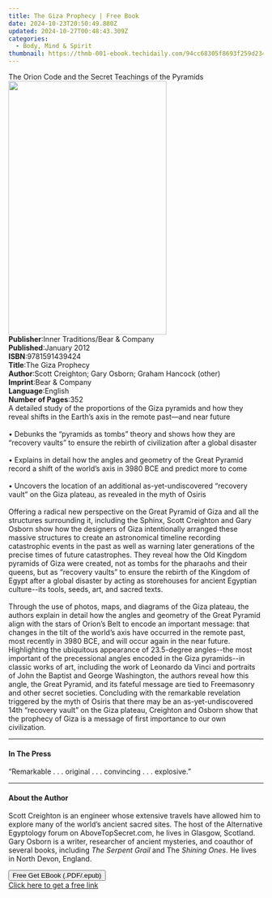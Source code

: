 ```yaml
---
title: The Giza Prophecy | Free Book
date: 2024-10-23T20:50:49.880Z
updated: 2024-10-27T00:48:43.309Z
categories:
  - Body, Mind & Spirit
thumbnail: https://thmb-001-ebook.techidaily.com/94cc68305f8693f259d234a2fc2effa3e176515b368aacb16d17def4ed75753f.jpg
---
```

<main id="book-container">
  <div class="flex flex-col">
    <div class="book-brief flex-1 py-6 px-4 sm:p-6 md:py-10 md:px-8">
      <!-- brief-->
      <div class="book-brief-main">
        The Orion Code and the Secret Teachings of the Pyramids
      </div>
    </div>
    <div
      class="book-meta-info flex-1 grid gap-4 col-start-1 col-end-3 row-start-1 sm:mb-6 sm:grid-cols-4 lg:gap-6 lg:col-start-2 lg:row-end-6 lg:row-span-6 lg:mb-0"
    >
      <div
        class="book-meta-info-left place-content-center mt-4 p-4 text-sm leading-6 col-start-2 col-span-2 dark:text-slate-400"
      >
        <img
          class="w-full h-500 object-cover rounded-lg sm:h-255 sm:col-span-2 lg:col-span-full"
          src="https://img-001-ebook.techidaily.com/a8adb6d271ef1380526e684d466c41c58fa6643cffafa293d508146c2649cbba.jpg"
          alt=""
          width="312"
          height="500"
        />
      </div>
      <div
        class="book-meta-info-right mt-2 col-start-1 row-start-2 col-span-3 self-center"
      >
        <!-- meta data  -->
        <div class="flex flex-col px-4 md:px-8">
          <div class="flex-1">
            <strong>Publisher</strong>:<span class="px-2"
              >Inner Traditions/Bear &amp; Company</span
            >
          </div>
          <div class="flex-1">
            <strong>Published</strong>:<span class="px-2">January 2012</span>
          </div>
          <div class="flex-1">
            <strong>ISBN</strong>:<span class="px-2">9781591439424</span>
          </div>
          <div class="flex-1">
            <strong>Title</strong>:<span class="px-2">The Giza Prophecy</span>
          </div>
          <div class="flex-1">
            <strong>Author</strong>:<span class="px-2"
              >Scott Creighton; Gary Osborn; Graham Hancock (other)</span
            >
          </div>
          <div class="flex-1">
            <strong>Imprint</strong>:<span class="px-2"
              >Bear &amp; Company</span
            >
          </div>
          <div class="flex-1">
            <strong>Language</strong>:<span class="px-2">English</span>
          </div>
          <div class="flex-1">
            <strong>Number of Pages</strong>:<span class="px-2">352</span>
          </div>
        </div>
      </div>
    </div>
    <div class="book-description flex-1 py-6 px-4 sm:p-6 md:py-10 md:px-8">
      <div class="book-description-main">
        <div accordion-content="" id="description">
          A detailed study of the proportions of the Giza pyramids and how they
          reveal shifts in the Earth’s axis in the remote past—and near future
          <br />
          <br />• Debunks the “pyramids as tombs” theory and shows how they are
          “recovery vaults” to ensure the rebirth of civilization after a global
          disaster <br />
          <br />• Explains in detail how the angles and geometry of the Great
          Pyramid record a shift of the world’s axis in 3980 BCE and predict
          more to come <br />
          <br />• Uncovers the location of an additional as-yet-undiscovered
          “recovery vault” on the Giza plateau, as revealed in the myth of
          Osiris <br />
          <br />Offering a radical new perspective on the Great Pyramid of Giza
          and all the structures surrounding it, including the Sphinx, Scott
          Creighton and Gary Osborn show how the designers of Giza intentionally
          arranged these massive structures to create an astronomical timeline
          recording catastrophic events in the past as well as warning later
          generations of the precise times of future catastrophes. They reveal
          how the Old Kingdom pyramids of Giza were created, not as tombs for
          the pharaohs and their queens, but as “recovery vaults” to ensure the
          rebirth of the Kingdom of Egypt after a global disaster by acting as
          storehouses for ancient Egyptian culture--its tools, seeds, art, and
          sacred texts. <br />
          <br />Through the use of photos, maps, and diagrams of the Giza
          plateau, the authors explain in detail how the angles and geometry of
          the Great Pyramid align with the stars of Orion’s Belt to encode an
          important message: that changes in the tilt of the world’s axis have
          occurred in the remote past, most recently in 3980 BCE, and will occur
          again in the near future. Highlighting the ubiquitous appearance of
          23.5-degree angles--the most important of the precessional angles
          encoded in the Giza pyramids--in classic works of art, including the
          work of Leonardo da Vinci and portraits of John the Baptist and George
          Washington, the authors reveal how this angle, the Great Pyramid, and
          its fateful message are tied to Freemasonry and other secret
          societies. Concluding with the remarkable revelation triggered by the
          myth of Osiris that there may be an as-yet-undiscovered 14th “recovery
          vault” on the Giza plateau, Creighton and Osborn show that the
          prophecy of Giza is a message of first importance to our own
          civilization.
        </div>
        <div class="accordion-fader"></div>
      </div>
    </div>
    <div class="book-excerpts flex-1 py-6 px-4 sm:p-6 md:py-10 md:px-8">
      <!-- excerpts-->
      <div class="book-excerpts-main">
        <hr />
        <h4 class="placeholder placeholder-heading">
          <span>In The Press</span>
        </h4>
        <p>“Remarkable . . . original . . . convincing . . . explosive.”</p>
      </div>
    </div>
    <div class="book-about-author flex-1 py-6 px-4 sm:p-6 md:py-10 md:px-8">
      <!-- about author-->
      <div class="book-main-author-main">
        <hr />
        <h4 class="placeholder placeholder-heading">
          <span>About the Author</span>
        </h4>
        <p>
          Scott Creighton is an engineer whose extensive travels have allowed
          him to explore many of the world’s ancient sacred sites. The host of
          the Alternative Egyptology forum on AboveTopSecret.com, he lives in
          Glasgow, Scotland. Gary Osborn is a writer, researcher of ancient
          mysteries, and coauthor of several books, including
          <i>The Serpent Grail</i> and The <i>Shining Ones</i>. He lives in
          North Devon, England.
        </p>
      </div>
    </div>
    <div class="book-free-get flex-1 py-6 px-4 sm:p-6 md:py-10 md:px-8">
      <button
        id="btn-free-get"
        class="bg-blue-500 hover:bg-blue-700 text-white font-bold py-2 px-4 rounded"
      >
        Free Get EBook (.PDF/.epub)
      </button>
      <div id="countdown-display" class="px-2 text-lg mt-2"></div>
      <a
        id="free-link"
        class="hidden bg-blue-500 hover:bg-blue-700 text-white font-bold py-2 px-4 rounded"
        href="https://www.ebooks.com/en-us/book/95782559/the-giza-prophecy/scott-creighton/"
        target="_blank"
        >Click here to get a free link</a
      >
    </div>
    <script>
      let countdownTime = 0;
      let countdownInterval = null;
      document
        .getElementById('btn-free-get')
        .addEventListener('click', startCountdown);
      function startCountdown() {
        countdownTime = new Date().getTime() + 60000 * 3;
        countdownInterval = setInterval(updateCountdown, 1000);
        document.getElementById('btn-free-get').disabled = true;
        document
          .getElementById('btn-free-get')
          .classList.add('bg-gray-500', 'cursor-not-allowed');
      }
      function updateCountdown() {
        let currentTime = new Date().getTime();
        let timeLeft = countdownTime - currentTime;
        let secondsLeft = Math.floor(timeLeft / 1000);
        document.getElementById('countdown-display').innerHTML =
          `Remaining time: ${secondsLeft} seconds.`;
        if (secondsLeft <= 0) {
          clearInterval(countdownInterval);
          document.getElementById('btn-free-get').classList.add('hidden');
          document.getElementById('free-link').classList.remove('hidden');
          document.getElementById('countdown-display').innerHTML = '';
        }
      }
    </script>
  </div>
</main>

<ins class="adsbygoogle"
      style="display:block"
      data-ad-client="ca-pub-7571918770474297"
      data-ad-slot="8358498916"
      data-ad-format="auto"
      data-full-width-responsive="true"></ins>
    